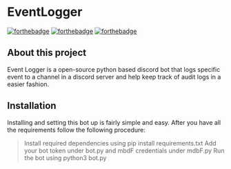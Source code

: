 # EventLogger
 [![forthebadge](https://forthebadge.com/images/badges/made-with-python.svg)](https://forthebadge.com) [![forthebadge](https://forthebadge.com/images/badges/open-source.svg)](https://forthebadge.com) [![forthebadge](https://forthebadge.com/images/badges/0-percent-optimized.svg)](https://forthebadge.com)

## About this project
Event Logger is a open-source python based discord bot that logs specific event to a channel in a discord server and help keep track of audit logs in a easier fashion.

## Installation
Installing and setting this bot up is fairly simple and easy. After you have all the requirements follow the following procedure:

> Install required dependencies using pip install requirements.txt
> Add your bot token under bot.py and mbdF credentials under mdbF.py
> Run the bot using python3 bot.py